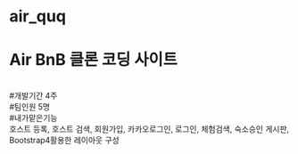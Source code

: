 # air_quq<br>
<h1>Air BnB 클론 코딩 사이트</h1>
<br>
#개발기간 4주<br>
#팀인원 5명<br>
#내가맡은기능<br>
호스트 등록, 호스트 검색, 회원가입, 카카오로그인, 로그인, 체험검색, 숙소승인 게시판, Bootstrap4활용한 레이아웃 구성 
